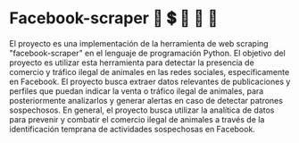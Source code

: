 # Facebook-scraper :no_entry_sign: :heavy_dollar_sign: :gorilla: :paw_prints: :panda_face:

El proyecto es una implementación de la herramienta de web scraping "facebook-scraper" en el lenguaje de programación Python. El objetivo del proyecto es utilizar esta herramienta para detectar la presencia de comercio y tráfico ilegal de animales en las redes sociales, específicamente en Facebook. El proyecto busca extraer datos relevantes de publicaciones y perfiles que puedan indicar la venta o tráfico ilegal de animales, para posteriormente analizarlos y generar alertas en caso de detectar patrones sospechosos. En general, el proyecto busca utilizar la analítica de datos para prevenir y combatir el comercio ilegal de animales a través de la identificación temprana de actividades sospechosas en Facebook.
